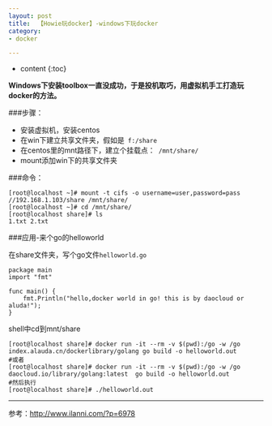 ```yaml
---
layout: post
title:  【Howie玩docker】-windows下玩docker
category: 
- docker  

---
```


* content
{:toc}

**Windows下安装toolbox一直没成功，于是投机取巧，用虚拟机手工打造玩docker的方法。**  

###步骤： 

- 安装虚拟机，安装centos
- 在win下建立共享文件夹，假如是` f:/share`
- 在centos里的mnt路径下，建立个挂载点：` /mnt/share/`
- mount添加win下的共享文件夹

###命令： 

	
	[root@localhost ~]# mount -t cifs -o username=user,password=pass //192.168.1.103/share /mnt/share/
	[root@localhost ~]# cd /mnt/share/
	[root@localhost share]# ls
	1.txt 2.txt


###应用-来个go的helloworld

在share文件夹，写个go文件`helloworld.go`

	package main
	import "fmt"

	func main() {
	    fmt.Println("hello,docker world in go! this is by daocloud or aluda!");
	}

shell中cd到mnt/share


	
	[root@localhost share]# docker run -it --rm -v $(pwd):/go -w /go index.alauda.cn/dockerlibrary/golang go build -o helloworld.out
	#或者
	[root@localhost share]# docker run -it --rm -v $(pwd):/go -w /go daocloud.io/library/golang:latest  go build -o helloworld.out
	#然后执行
	[root@localhost share]# ./helloworld.out



---
参考：http://www.ilanni.com/?p=6978
